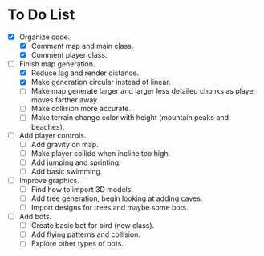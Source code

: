 To Do List
==========
- [x] Organize code.
  - [x] Comment map and main class.
  - [x] Comment player class.
- [ ] Finish map generation.
  - [x] Reduce lag and render distance.
  - [x] Make generation circular instead of linear.
  - [ ] Make map generate larger and larger less detailed chunks as player moves farther away.
  - [ ] Make collision more accurate.
  - [ ] Make terrain change color with height (mountain peaks and beaches).
- [ ] Add player controls.
  - [ ] Add gravity on map.
  - [ ] Make player collide when incline too high.
  - [ ] Add jumping and sprinting.
  - [ ] Add basic swimming.
- [ ] Improve graphics.
  - [ ] Find how to import 3D models.
  - [ ] Add tree generation, begin looking at adding caves.
  - [ ] Import designs for trees and maybe some bots.
- [ ] Add bots.
  - [ ] Create basic bot for bird (new class).
  - [ ] Add flying patterns and collision.
  - [ ] Explore other types of bots.
